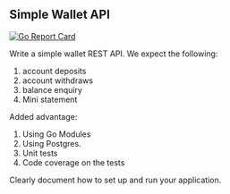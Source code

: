 ## Simple Wallet API
[![Go Report Card](https://goreportcard.com/badge/github.com/nathanmkaya/walletAPI)](https://goreportcard.com/report/github.com/nathanmkaya/walletAPI)

Write a simple wallet REST API.
We expect the following:
1. account deposits
2. account withdraws
3. balance enquiry
4. Mini statement

Added advantage:
1. Using Go Modules
2. Using Postgres.
3. Unit tests
4. Code coverage on the tests

Clearly document how to set up and run your application.

